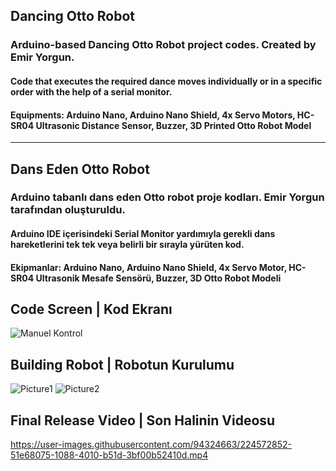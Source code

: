 ## Dancing Otto Robot
### Arduino-based Dancing Otto Robot project codes. Created by Emir Yorgun.
#### Code that executes the required dance moves individually or in a specific order with the help of a serial monitor.
#### Equipments: Arduino Nano, Arduino Nano Shield, 4x Servo Motors, HC-SR04 Ultrasonic Distance Sensor, Buzzer, 3D Printed Otto Robot Model
--------------------------------------------------------------------------------------------------------------------------------------------------------
## Dans Eden Otto Robot
### Arduino tabanlı dans eden Otto robot proje kodları. Emir Yorgun tarafından oluşturuldu.
#### Arduino IDE içerisindeki Serial Monitor yardımıyla gerekli dans hareketlerini tek tek veya belirli bir sırayla yürüten kod.
#### Ekipmanlar: Arduino Nano, Arduino Nano Shield, 4x Servo Motor, HC-SR04 Ultrasonik Mesafe Sensörü, Buzzer, 3D Otto Robot Modeli

## Code Screen | Kod Ekranı
![Manuel Kontrol](https://user-images.githubusercontent.com/94324663/224572871-7ee0528b-7e32-4249-889b-fa9d0818f461.png)

## Building Robot | Robotun Kurulumu
![Picture1](https://user-images.githubusercontent.com/94324663/224573474-fcae5c15-e59c-4e26-820b-7be577c49bf9.jpg)  ![Picture2](https://user-images.githubusercontent.com/94324663/224573489-1bfee246-5040-40f1-a67f-b5d6f58ae294.jpg)


## Final Release Video | Son Halinin Videosu
https://user-images.githubusercontent.com/94324663/224572852-51e68075-1088-4010-b51d-3bf00b52410d.mp4
